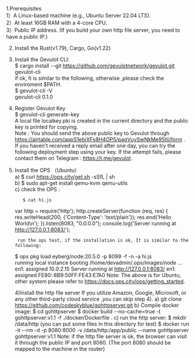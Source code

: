 1.Prerequisites  
  1）A Linux-based machine (e.g., Ubuntu Server 22.04 LTS).  
  2）At least 16GB RAM with a 4-core CPU.  
  3）Public IP address. (If you build your own http file server, you need to have a public IP.)  
   

2. Install the Rust(v1.79),  Cargo, Go(v1.22)  
3. Install the Gevulot CLI:   
     $ cargo install --git https://github.com/gevulotnetwork/gevulot.git gevulot-cli  
      if ok, It is similar to the following, otherwise ,please check the enviroment $PATH.  
     $ gevulot-cli -V  
      gevulot-cli 0.1.0  

4. Register Gevulot Key  
     $ gevulot-cli generate-key   
     A local file localkey.pki is created in the current directory and the public key is printed for copying.  
    Note : You should send the above public key to Gevulot through https://airtable.com/appS1ebiXFs8H4OP5/pagVuySwNkMe95tIi/form .  
           If you haven't received a reply email after one day, you can try the following deployment step using your key. If the attempt fails, please contact them on Telegram : https://t.me/gevulot.  

5. Install the OPS （Ubuntu）  
      a)  $ curl https://ops.city/get.sh -sSfL | sh  
      b)  $ sudo apt-get install qemu-kvm qemu-utils   
      c) check the OPS :  
         
          $ cat hi.js
	var http = require('http');
	http.createServer(function (req, res) {
	            res.writeHead(200, {'Content-Type': 'text/plain'});
	            res.end('Hello World\n');
	}).listen(8083, "0.0.0.0");
	console.log('Server running at http://127.0.0.1:8083/');

        run the ops test, if the installation is ok, It is similar to the following:  
	$ ops pkg load eyberg/node:20.5.0 -p 8099 -f -n -a hi.js  
	running local instance
	booting /home/devadmin/.ops/images/node ...
	en1: assigned 10.0.2.15
	Server running at http://127.0.0.1:8083/
	en1: assigned FE80::8B9:50FF:FE43:E7A0
       Note: The above is for   Ubuntu, other system please refer to https://docs.ops.city/ops/getting_started.

   4)Install the http  file server
       If you utilize Amazon, Google, Microsoft, or any other third-party cloud service ,you can skip step 4).
       a) git clone https://github.com/codeskyblue/gohttpserver.git
       b)  Compile docker image:
           $ cd gohttpserver
           $ docker build --no-cache=true -t gohttpserver:v1.1 -f ./docker/Dockerfile .
       c)  run the http server:
           $ mkdir /data/http    (you can put some files in this directory for test)
           $ docker run -it --rm -d -p 8080:8000 -v /data/http:/app/public --name gohttpserver gohttpserver:v1.1
          Note: if the http file server is ok,   the browser can visit it through the public IP and port 8080. (The port 8080 should be mapped to the machine in the router)

       


    
